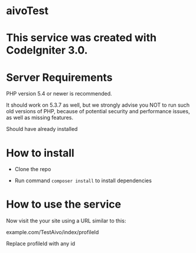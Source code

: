 # aivoTest

# This service was created with CodeIgniter 3.0.

# Server Requirements

PHP version 5.4 or newer is recommended.

It should work on 5.3.7 as well, but we strongly advise you NOT to run such old versions of PHP, because of potential security and performance issues, as well as missing features.

Should have already installed

# How to install #

* Clone the repo

* Run command ``` composer install ``` to install dependencies


# How to use the service #

Now visit the your site using a URL similar to this:

example.com/TestAivo/index/profileId

Replace profileId with any id
